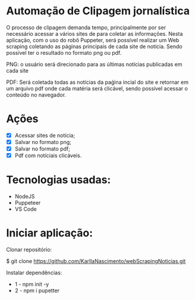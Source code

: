 # Automação de Clipagem jornalística # 

O processo de clipagem demanda tempo, principalmente por ser necessário acessar a vários sites de para coletar as informações. Nesta aplicação, com o uso do robô Puppeter, será possível realizar um Web scraping coletando as páginas principais de cada site de notícia. Sendo possível ter o resultado no formato png ou pdf.

PNG: o usuário será direcionado para as últimas notícias publicadas em cada site 

PDF: Será coletada todas as notícias da paǵina incial do site e retornar em um arquivo pdf onde cada matéria será clicável, sendo possível acessar o conteúdo no navegador. 

# Ações #

- [x] Acessar sites de notícia;
- [x] Salvar no formato png;
- [x] Salvar no formato pdf;
- [x] Pdf com notíciais clicáveis.

# Tecnologias usadas: #

- NodeJS
- Puppeteer
- VS Code


# Iniciar aplicação: #

Clonar repositório:

$ git clone https://github.com/KarllaNascimento/webScrapingNoticias.git

Instalar dependências:

- 1 - npm init -y 
- 2 - npm i pupetter
